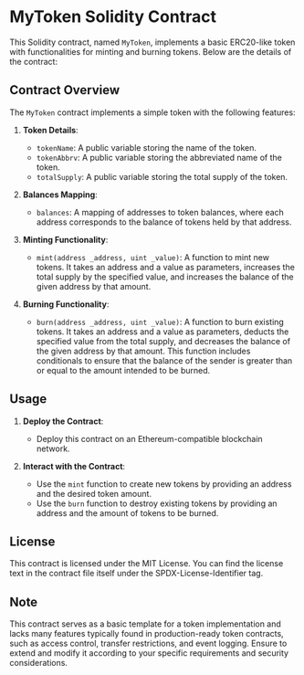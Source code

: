 # MyToken Solidity Contract

This Solidity contract, named `MyToken`, implements a basic ERC20-like token with functionalities for minting and burning tokens. Below are the details of the contract:

## Contract Overview

The `MyToken` contract implements a simple token with the following features:

1. **Token Details**:
   - `tokenName`: A public variable storing the name of the token.
   - `tokenAbbrv`: A public variable storing the abbreviated name of the token.
   - `totalSupply`: A public variable storing the total supply of the token.

2. **Balances Mapping**:
   - `balances`: A mapping of addresses to token balances, where each address corresponds to the balance of tokens held by that address.

3. **Minting Functionality**:
   - `mint(address _address, uint _value)`: A function to mint new tokens. It takes an address and a value as parameters, increases the total supply by the specified value, and increases the balance of the given address by that amount.

4. **Burning Functionality**:
   - `burn(address _address, uint _value)`: A function to burn existing tokens. It takes an address and a value as parameters, deducts the specified value from the total supply, and decreases the balance of the given address by that amount. This function includes conditionals to ensure that the balance of the sender is greater than or equal to the amount intended to be burned.

## Usage

1. **Deploy the Contract**:
   - Deploy this contract on an Ethereum-compatible blockchain network.

2. **Interact with the Contract**:
   - Use the `mint` function to create new tokens by providing an address and the desired token amount.
   - Use the `burn` function to destroy existing tokens by providing an address and the amount of tokens to be burned.

## License

This contract is licensed under the MIT License. You can find the license text in the contract file itself under the SPDX-License-Identifier tag.

## Note

This contract serves as a basic template for a token implementation and lacks many features typically found in production-ready token contracts, such as access control, transfer restrictions, and event logging. Ensure to extend and modify it according to your specific requirements and security considerations.
